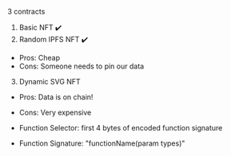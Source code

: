 3 contracts

1. Basic NFT ✔️
2. Random IPFS NFT ✔️
- Pros: Cheap
- Cons: Someone needs to pin our data

3. Dynamic SVG NFT
- Pros: Data is on chain!
- Cons: Very expensive

- Function Selector: first 4 bytes of encoded function signature
- Function Signature: "functionName(param types)"